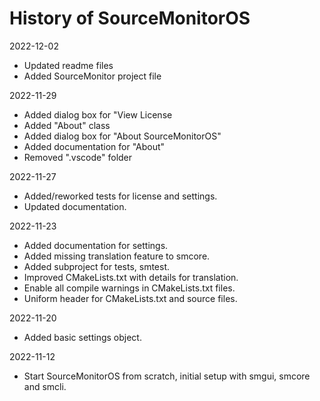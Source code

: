 # History of SourceMonitorOS

2022-12-02

- Updated readme files
- Added SourceMonitor project file

2022-11-29

- Added dialog box for "View License
- Added "About" class
- Added dialog box for "About SourceMonitorOS"
- Added documentation for "About"
- Removed ".vscode" folder

2022-11-27

- Added/reworked tests for license and settings.
- Updated documentation.

2022-11-23

- Added documentation for settings.
- Added missing translation feature to smcore.
- Added subproject for tests, smtest.
- Improved CMakeLists.txt with details for translation.
- Enable all compile warnings in CMakeLists.txt files.
- Uniform header for CMakeLists.txt and source files.

2022-11-20

- Added basic settings object.

2022-11-12

- Start SourceMonitorOS from scratch, initial setup with smgui, smcore and smcli.

